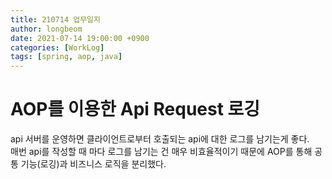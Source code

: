 ```yaml
---
title: 210714 업무일지
author: longbeom
date: 2021-07-14 19:00:00 +0900
categories: [WorkLog]
tags: [spring, aop, java]
---
```



# AOP를 이용한 Api Request 로깅
api 서버를 운영하면 클라이언트로부터 호출되는 api에 대한 로그를 남기는게 좋다.<br>
매번 api를 작성할 때 마다 로그를 남기는 건 매우 비효율적이기 때문에 AOP를 통해 공통 기능(로깅)과 비즈니스 로직을 분리했다.<br>
